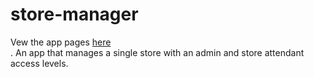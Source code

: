 # store-manager
Vew the app pages <a href="https://dennismufasa.github.io/store-manager/index.html">here</a><br>.
An app that manages a single store with an admin and store attendant access levels.
